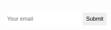 
<!DOCTYPE html>
<head>
  <title>letsknow.com</title>
  <style>
    body 
	  {  
      text-align: center;
      background: url("https://i.imgur.com/DLYlabR.png");
      color: white ;
      font-family: helvetica;
    }
     p {
	    
      font-size: 22px;
    }
      input
	  {
        border: 0;
        padding: 10px;
        font-size: 18px;
      }
      input[type="email"]
	  {
        background: skyblue;
        color: white;
      }
	  
  </style>
</head>
<body>
	
 <img scr="https://i.imgur.com/ZTeklQs.jpg">
  <p>Hi! I'm NIHAR, a student. Say hiii!</p>
  <input type="email" placeholder="Your email">
  <input type="submit">
  
</body>

